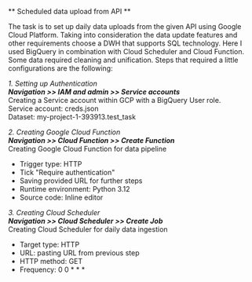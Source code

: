 ** Scheduled data upload from API **

The task is to set up daily data uploads from the given API using Google Cloud Platform. Taking into consideration the data update features and other requirements choose a DWH that supports SQL technology. Here I used BigQuery in combination with Cloud Scheduler and Cloud Function. Some data required cleaning and unification. Steps that required a little configurations are the following:


*1. Setting up Authentication*  
_**Navigation >> IAM and admin >> Service accounts**_  
Creating a Service account within GCP with a BigQuery User role.  
Service account: creds.json  
Dataset: my-project-1-393913.test_task  


*2. Creating Google Cloud Function*  
_**Navigation >> Cloud Function >> Create Function**_  
Creating Google Cloud Function for data pipeline  
- Trigger type: HTTP
- Tick "Require authentication"
- Saving provided URL for further steps
- Runtime environment: Python 3.12
- Source code: Inline editor
  

*3. Creating Cloud Scheduler*  
_**Navigation >> Cloud Scheduler >> Create Job**_  
Creating Cloud Scheduler for daily data ingestion    
- Target type: HTTP
- URL: pasting URL from previous step
- HTTP method: GET
- Frequency: 0 0 * * *

